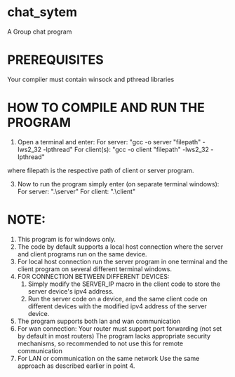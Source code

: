 # chat_sytem
A Group chat program

# PREREQUISITES
Your compiler must contain winsock and pthread libraries 


# HOW TO COMPILE AND RUN THE PROGRAM

1. Open a terminal and enter:
For server:     "gcc -o server "filepath" -lws2_32 -lpthread"
For client(s):  "gcc -o client "filepath" -lws2_32 -lpthread"

  where filepath is the respective path of client or server program.

3. Now to run the program simply enter (on separate terminal windows):
   For server: ".\server"
   For client: ".\client"

# NOTE: 
1. This program is for windows only.
2. The code by default supports a local host connection where the server and client programs run on the same device.
3. For local host connection run the server program in one terminal and the client program on several different terminal windows.
4. FOR CONNECTION BETWEEN DIFFERENT DEVICES:
   1. Simply modify the SERVER_IP macro in the client code to store the server device's ipv4 address.
   2. Run the server code on a device, and the same client code on different devices with the modified ipv4 address of the server device.
5. The program supports both lan and wan communication
6. For wan connection:
    Your router must support port forwarding (not set by default in most routers)
    The program lacks appropriate security mechanisms, so recommended to not use this for remote communication
7. For LAN or communication on the same network
   Use the same approach as described earlier in point 4.
   
